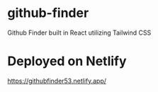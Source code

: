 # github-finder
Github Finder built in React utilizing Tailwind CSS

# Deployed on Netlify
https://githubfinder53.netlify.app/
